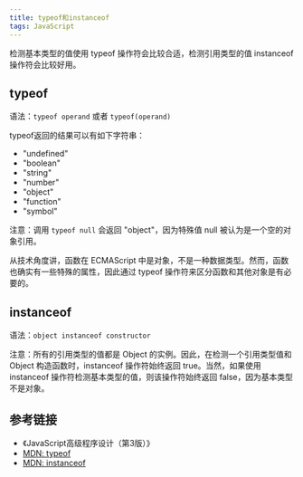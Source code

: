 ```yaml
---
title: typeof和instanceof
tags: JavaScript
---
```

检测基本类型的值使用 typeof 操作符会比较合适，检测引用类型的值 instanceof 操作符会比较好用。

## typeof
语法：`typeof operand` 或者 `typeof(operand)` 

typeof返回的结果可以有如下字符串：
- "undefined"
- "boolean"
- "string"
- "number"
- "object"
- "function"
- "symbol"

注意：调用 `typeof null` 会返回 "object"，因为特殊值 null 被认为是一个空的对象引用。  

从技术角度讲，函数在 ECMAScript 中是对象，不是一种数据类型。然而，函数也确实有一些特殊的属性，因此通过 typeof 操作符来区分函数和其他对象是有必要的。

## instanceof
语法：`object instanceof constructor`

注意：所有的引用类型的值都是 Object 的实例。因此，在检测一个引用类型值和 Object 构造函数时，instanceof 操作符始终返回 true。当然，如果使用 instanceof 操作符检测基本类型的值，则该操作符始终返回 false，因为基本类型不是对象。

## 参考链接
- 《JavaScript高级程序设计（第3版）》
- [MDN: typeof](https://developer.mozilla.org/en-US/docs/Web/JavaScript/Reference/Operators/typeof)
- [MDN: instanceof](https://developer.mozilla.org/en-US/docs/Web/JavaScript/Reference/Operators/instanceof)